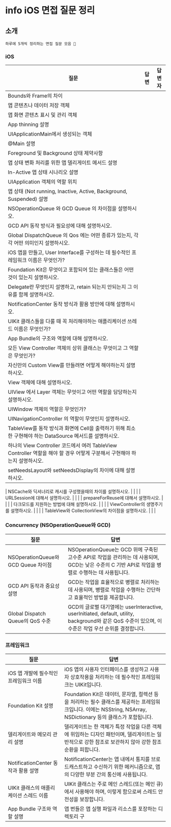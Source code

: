 # info iOS 면접 질문 정리

## **소개**
```
하루에 5개씩 정리하는 면접 질문 모음 🥊
```
### **iOS**

| 질문 | 답변 | 답변자 |
| --- | --- | --- |
| Bounds와 Frame의 차이 | | |
| 앱 콘텐츠나 데이터 저장 객체 | | |
| 앱 화면 콘텐츠 표시 및 관리 객체 | | |
| App thinning 설명 | | |
| UIApplicationMain에서 생성되는 객체 | | |
| @Main 설명 | | |
| Foreground 및 Background 상태 제약사항 | | |
| 앱 상태 변화 처리를 위한 앱 델리게이트 메서드 설명 | | |
| In-Active 앱 상태 시나리오 설명 | | |
| UIApplication 객체의 역할 위치 |  | |
| 앱 상태 (Not running, Inactive, Active, Background, Suspended) 설명 | | |
| NSOperationQueue 와 GCD Queue 의 차이점을 설명하시오. | | |
| GCD API 동작 방식과 필요성에 대해 설명하시오. | | |
| Global DispatchQueue 의 Qos 에는 어떤 종류가 있는지, 각각 어떤 의미인지 설명하시오. | | |
| iOS 앱을 만들고, User Interface를 구성하는 데 필수적인 프레임워크 이름은 무엇인가? | | |
| Foundation Kit은 무엇이고 포함되어 있는 클래스들은 어떤 것이 있는지 설명하시오. | | |
| Delegate란 무엇인지 설명하고, retain 되는지 안되는지 그 이유를 함께 설명하시오. | | |
| NotificationCenter 동작 방식과 활용 방안에 대해 설명하시오. |  | |
| UIKit 클래스들을 다룰 때 꼭 처리해야하는 애플리케이션 쓰레드 이름은 무엇인가? | | |
| App Bundle의 구조와 역할에 대해 설명하시오. | | |
| 모든 View Controller 객체의 상위 클래스는 무엇이고 그 역할은 무엇인가? | | |
| 자신만의 Custom View를 만들려면 어떻게 해야하는지 설명하시오. | | |
| View 객체에 대해 설명하시오. | | |
| UIView 에서 Layer 객체는 무엇이고 어떤 역할을 담당하는지 설명하시오. | | |
| UIWindow 객체의 역할은 무엇인가? | | |
| UINavigationController 의 역할이 무엇인지 설명하시오. |  | |
| TableView를 동작 방식과 화면에 Cell을 출력하기 위해 최소한 구현해야 하는 DataSource 메서드를 설명하시오. | | |
| 하나의 View Controller 코드에서 여러 TableView Controller 역할을 해야 할 경우 어떻게 구분해서 구현해야 하는지 설명하시오. |  | |
| setNeedsLayout와 setNeedsDisplay의 차이에 대해 설명하시오. | | |

| NSCache와 딕셔너리로 캐시를 구성했을때의 차이를 설명하시오. | | |
| URLSession에 대해서 설명하시오. | | |
| prepareForReuse에 대해서 설명하시오. |  | |
| 다크모드를 지원하는 방법에 대해 설명하시오. | | |
| ViewController의 생명주기를 설명하시오. |  | |
| TableView와 CollectionView의 차이점을 설명하시오. | | |

### **Concurrency (NSOperationQueue와 GCD)**

| 질문 | 답변 |
| --- | --- |
| NSOperationQueue와 GCD Queue 차이점 | NSOperationQueue는 GCD 위에 구축된 고수준 API로 작업을 관리하는 데 사용되며, GCD는 낮은 수준의 C 기반 API로 작업을 병렬로 수행하는 데 사용됩니다. |
| GCD API 동작과 중요성 설명 | GCD는 작업을 효율적으로 병렬로 처리하는 데 사용되며, 병렬로 작업을 수행하는 간단하고 효율적인 방법을 제공합니다. |
| Global Dispatch Queue의 QoS 수준 | GCD의 글로벌 대기열에는 userInteractive, userInitiated, default, utility, background와 같은 QoS 수준이 있으며, 이 수준은 작업 우선 순위를 결정합니다. |

### **프레임워크**

| 질문 | 답변 |
| --- | --- |
| iOS 앱 개발에 필수적인 프레임워크 이름 | iOS 앱의 사용자 인터페이스를 생성하고 사용자 상호작용을 처리하는 데 필수적인 프레임워크는 UIKit입니다. |
| Foundation Kit 설명 | Foundation Kit은 데이터, 문자열, 컬렉션 등을 처리하는 필수 클래스를 제공하는 프레임워크입니다. 이에는 NSString, NSArray, NSDictionary 등의 클래스가 포함됩니다. |
| 델리게이트와 메모리 관리 설명 | 델리게이트는 한 객체가 특정 작업을 다른 객체에 위임하는 디자인 패턴이며, 델리게이트는 일반적으로 강한 참조로 보관하지 않아 강한 참조 순환을 피합니다. |
| NotificationCenter 동작과 활용 설명 | NotificationCenter는 앱 내에서 통지를 브로드캐스트하고 수신하기 위한 메커니즘으로, 앱의 다양한 부분 간의 통신에 사용됩니다. |
| UIKit 클래스의 애플리케이션 스레드 이름 | UIKit 클래스는 주로 메인 스레드(또는 메인 큐)에서 사용해야 하며, 이렇게 함으로써 스레드 안전성을 보장합니다. |
| App Bundle 구조와 역할 설명 | 앱 번들은 앱 실행 파일과 리소스를 포장하는 디렉토리 구 |

